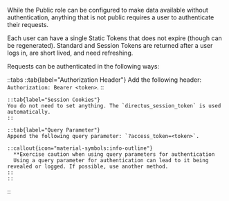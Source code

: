 While the Public role can be configured to make data available without authentication, anything that is not public requires a user to authenticate their requests.

Each user can have a single Static Tokens that does not expire (though can be regenerated). Standard and Session Tokens are returned after a user logs in, are short lived, and need refreshing.

Requests can be authenticated in the following ways:

::tabs
	::tab{label="Authorization Header"}
	Add the following header: `Authorization: Bearer <token>`.
	::

	::tab{label="Session Cookies"}
	You do not need to set anything. The `directus_session_token` is used automatically.
	::

	::tab{label="Query Parameter"}
	Append the following query parameter: `?access_token=<token>`.

    ::callout{icon="material-symbols:info-outline"}
      **Exercise caution when using query parameters for authentication
      Using a query parameter for authentication can lead to it being revealed or logged. If possible, use another method.
    ::
	::
::

